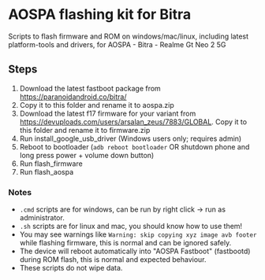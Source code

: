 # AOSPA flashing kit for Bitra

Scripts to flash firmware and ROM on windows/mac/linux, including latest platform-tools and drivers, for AOSPA - Bitra - Realme Gt Neo 2 5G

## Steps

1. Download the latest fastboot package from https://paranoidandroid.co/bitra/
2. Copy it to this folder and rename it to aospa.zip
3. Download the latest f17 firmware for your variant from https://devuploads.com/users/arsalan_zeus/7883/GLOBAL. Copy it to this folder and rename it to firmware.zip
5. Run install_google_usb_driver (Windows users only; requires admin)
6. Reboot to bootloader (`adb reboot bootloader` OR shutdown phone and long press power + volume down button)
7. Run flash_firmware
8. Run flash_aospa

### Notes
- `.cmd` scripts are for windows, can be run by right click -> run as administrator.
- `.sh` scripts are for linux and mac, you should know how to use them!
- You may see warnings like `Warning: skip copying xyz image avb footer` while flashing firmware, this is normal and can be ignored safely.
- The device will reboot automatically into "AOSPA Fastboot" (fastbootd) during ROM flash, this is normal and expected behaviour.
- These scripts do not wipe data.
